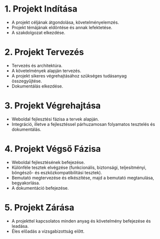 # 1. Projekt Indítása
- A projekt céljának átgondolása, követelményelemzés.
- Projekt témájának eldöntése és annak lefektetése.
- A szakdolgozat elkezdése.

# 2. Projekt Tervezés
- Tervezés és architektúra.
- A követelmények alapján tervezés.
- A projekt sikeres végrehajtásához szükséges tudásanyag összegyűjtése.
- Dokumentálás elkezdése.

# 3. Projekt Végrehajtása
- Weboldal fejlesztési fázisa a tervek alapján.
- Integráció, illetve a fejlesztéssel párhuzamosan folyamatos tesztelés és dokumentálás.

# 4. Projekt Végső Fázisa
- Weboldal fejlesztésének befejezése.
- Különféle tesztek elvégzése (funkcionális, biztonsági, teljesítményi, böngésző- és eszközkompatibilitási tesztek).
- Bemutató megtervezése és elkészítése, majd a bemutató megtanulása, begyakorlása.
- A dokumentáció befejezése.

# 5. Projekt Zárása
- A projekttel kapcsolatos minden anyag és követelmény befejezése és leadása.
- Éles előadás a vizsgabizottság előtt.

